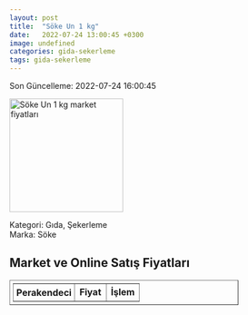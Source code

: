 ```yaml
---
layout: post
title:  "Söke Un 1 kg"
date:   2022-07-24 13:00:45 +0300
image: undefined
categories: gida-sekerleme
tags: gida-sekerleme
---
```


Son Güncelleme: 2022-07-24 16:00:45

<img src="undefined" width="200" alt="Söke Un 1 kg market fiyatları" />

Kategori: Gıda, Şekerleme
<br />
Marka: Söke

<h2>Market ve Online Satış Fiyatları</h2>

<table border="1" style="padding: 5px;width:80%;">
  <tr>
    <td style="padding: 5px;"><strong>Perakendeci</strong></td>
    <td><strong>Fiyat</strong></td>
    <td><strong>İşlem</strong></td>
  </tr>
  
</table>
